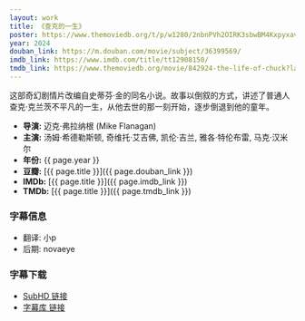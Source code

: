 ```yaml
---
layout: work
title: 《查克的一生》
poster: https://www.themoviedb.org/t/p/w1280/2nbnPVh2OIRK3sbwBM4Kxpyxavi.jpg
year: 2024
douban_link: https://m.douban.com/movie/subject/36399569/
imdb_link: https://www.imdb.com/title/tt12908150/
tmdb_link: https://www.themoviedb.org/movie/842924-the-life-of-chuck?language=zh-CN
---
```

这部奇幻剧情片改编自史蒂芬·金的同名小说。故事以倒叙的方式，讲述了普通人查克·克兰茨不平凡的一生，从他去世的那一刻开始，逐步倒退到他的童年。

* **导演:** 迈克·弗拉纳根 (Mike Flanagan)
* **主演:** 汤姆·希德勒斯顿, 奇维托·艾吉佛, 凯伦·吉兰, 雅各·特伦布雷, 马克·汉米尔
* **年份:** {{ page.year }}
* **豆瓣:** [{{ page.title }}]({{ page.douban_link }})
* **IMDb:** [{{ page.title }}]({{ page.imdb_link }})
* **TMDb:** [{{ page.title }}]({{ page.tmdb_link }})

<div class="work-details">
    <div>
        <h3>字幕信息</h3>
        <ul>
            <li>翻译: 小p</li>
            <li>后期: novaeye</li>
        </ul>
    </div>
    <div>
        <h3>字幕下载</h3>
        <ul>
            <li><a href="https://subhd.tv/a/595208">SubHD 链接</a></li>
            <li><a href="https://zimuku.org/detail/217899.html">字幕库 链接</a></li>
        </ul>
    </div>
</div>